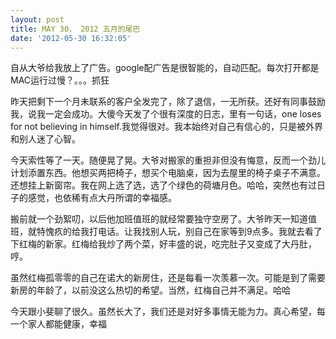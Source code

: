 ```yaml
---
layout: post
title: MAY 30， 2012 五月的尾巴
date: '2012-05-30 16:32:05'
---
```



 自从大爷给我放上了广告。google配广告是很智能的，自动匹配。每次打开都是MAC运行过慢？。。。抓狂

 昨天把剩下一个月未联系的客户全发完了，除了退信，一无所获。还好有同事鼓励我，说我一定会成功。大傻今天发了个很有深度的日志，里有一句话，one loses for not believing in himself.我觉得很对。我本始终对自己有信心的，只是被外界和别人迷了心智。

 今天索性等了一天。随便晃了晃。大爷对搬家的重担非但没有悔意，反而一个劲儿计划添置东西。他想买两把椅子，想买个电脑桌，因为去屋里的椅子桌子不满意。还想挂上新窗帘。我在网上选了选，选了个绿色的荷塘月色。哈哈，突然也有过日子的感觉，也依稀有点大丹所谓的幸福感。

 搬前就一个劲絮叨，以后他加班值班的就经常要独守空房了。大爷昨天一知道值班，就特愧疚的给我打电话。让我找别人玩，别自己在家等到9点多。我就去看了下红梅的新家。红梅给我炒了两个菜，好丰盛的说，吃完肚子又变成了大丹肚，哼。

 虽然红梅孤零零的自己在诺大的新房住，还是每看一次羡慕一次。可能是到了需要新房的年龄了，以前没这么热切的希望。当然，红梅自己并不满足。哈哈

 今天跟小斐聊了很久。虽然长大了，我们还是对好多事情无能为力。真心希望，每一个家人都能健康，幸福


